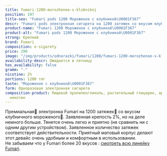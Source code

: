```yaml
---
title: fumari-1200-morozhenoe-s-klubnikoj
position: 197
title-seo: "Fumari pods 1200 Мороженое с клубникой\U0001F367"
descr: "Fumari pods электронная сигарета на 1200 затяжек со вкусом клубничного мороженого\U0001F367"
product-name: "Fumari 1200 Мороженое с клубникой\U0001F367"
product-alt: "Fumari pods 1200 Мороженое с клубникой\U0001F367"
strong: Крепкий
brand: Fumari
composition: e-sigarety
price: 290
image: "/img/products/odnorazki/fumari/1200/fumari-1200-morozhenoe-s-klubnikoj.png"
availability-descr: Ожидается в пятницу
has_availability: false
gramm: "-"
nicotine: 2%
portions: 1200 тяг
taste: "Мороженое с клубникой\U0001F367"
form: Одноразовая электронная сигарета
composition-product: Пищевой пропиленгликоль, растительный глицерин, ароматизатор,
  никотин
---
```


Премиальная🥇 электронка Fumari на 1200 затяжек💨 со вкусом клубничного мороженого🍧. Заявленная крепость 2%, но на деле немного больше. Тянется очень легко и приятно (не сравнить ни с одним другим устройством). Заявленное количество затяжек соответствует действительности. Приятный матовый корпус делают этот девайс очень удобным и комфортным в использовании.<br>
Не забываем что у Fumari более 20 вкусов : [смотреть всю линейку Fumari](/fumari).